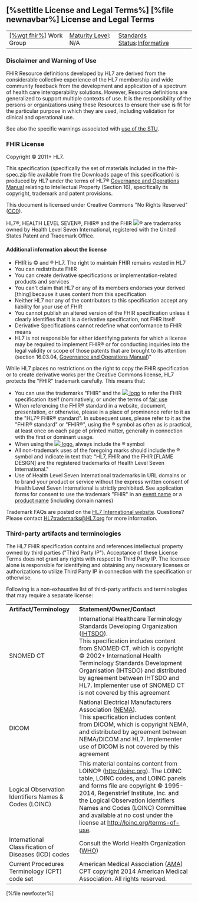 \[%settitle License and Legal Terms%\]
\[%file newnavbar%\]
License and Legal Terms
-----------------------

|                                                |                                               |                                                                                        |
|------------------------------------------------|-----------------------------------------------|----------------------------------------------------------------------------------------|
| [\[%wgt fhir%\]](%5B%wg%20fhir%%5D) Work Group | [Maturity Level](versions.html#maturity): N/A | [Standards Status](versions.html#std-process):[Informative](versions.html#std-process) |

<span id="disclaimer"></span>
### Disclaimer and Warning of Use

FHIR Resource definitions developed by HL7 are derived from the considerable collective experience of the HL7 membership and wide community feedback from the development and application of a spectrum of health care interoperability solutions. However, Resource definitions are generalized to support multiple contexts of use. It is the responsibility of the persons or organizations using these Resources to ensure their use is fit for the particular purpose in which they are used, including validation for clinical and operational use.

<span id="ballotstatus"></span>
See also the specific warnings associated with [use of the STU](todo.html).

<span id="license"></span>
### FHIR License

Copyright © 2011+ HL7.

This specification (specifically the set of materials included in the fhir-spec.zip file available from the Downloads page of this specification) is produced by HL7 under the terms of HL7® [Governance and Operations Manual](http://www.hl7.org/documentcenter/public_temp_4108B35F-1C23-BA17-0C38BD44A97683FB/membership/HL7_Governance_and_Operations_Manual.pdf) relating to Intellectual Property (Section 16), specifically its copyright, trademark and patent provisions.

This document is licensed under Creative Commons "No Rights Reserved" ([CC0](http://creativecommons.org/publicdomain/zero/1.0/)).

HL7®, HEALTH LEVEL SEVEN®, FHIR® and the FHIR ![](icon-fhir-16.png)® are trademarks owned by Health Level Seven International, registered with the United States Patent and Trademark Office.

#### Additional information about the license

-   FHIR is © and ® HL7. The right to maintain FHIR remains vested in HL7
-   You can redistribute FHIR
-   You can create derivative specifications or implementation-related products and services
-   You can't claim that HL7 or any of its members endorses your derived \[thing\] because it uses content from this specification
-   Neither HL7 nor any of the contributors to this specification accept any liability for your use of FHIR
-   You cannot publish an altered version of the FHIR specification unless it clearly identifies that it is a derivative specification, not FHIR itself
-   Derivative Specifications cannot redefine what conformance to FHIR means
-   HL7 is not responsible for either identifying patents for which a license may be required to implement FHIR® or for conducting inquiries into the legal validity or scope of those patents that are brought to its attention (section 16.03.04, [Governance and Operations Manual](http://www.hl7.org/documentcenter/public_temp_4108B35F-1C23-BA17-0C38BD44A97683FB/membership/HL7_Governance_and_Operations_Manual.pdf))"

While HL7 places no restrictions on the right to copy the FHIR specification or to create derivative works per the Creative Commons license, HL7 protects the "FHIR" trademark carefully. This means that:

-   You can use the trademarks "FHIR" and the [![](icon-fhir-16.png) logo](icon-pack.zip) to refer the FHIR specification itself (nominatively, or under the terms of [fair use](https://en.wikipedia.org/wiki/Fair_use_(U.S._trademark_law))
-   When referencing the FHIR® standard in a website, document, presentation, or otherwise, please in a place of prominence refer to it as the "HL7® FHIR® standard". In subsequent uses, please refer to it as the "FHIR® standard" or "FHIR®", using the ® symbol as often as is practical, at least once on each page of printed matter, generally in connection with the first or dominant usage.
-   When using the [![](icon-fhir-16.png) logo](icon-pack.zip), always include the ® symbol
-   All non-trademark uses of the foregoing marks should include the ® symbol and indicate in text that:
    "HL7, FHIR and the FHIR \[FLAME DESIGN\] are the registered trademarks of Health Level Seven International."
-   Use of Health Level Seven International trademarks in URL domains or to brand your product or service without the express written consent of Health Level Seven International is strictly prohibited. See application forms for consent to use the trademark "FHIR" in an [event name](http://www.fhir.org/community-license) or a [product name](http://www.fhir.org/product-license) (including domain names)

Trademark FAQs are posted on the [HL7 International website](http://www.hl7.org/legal/trademarks.cfm). Questions? Please contact <HL7trademarks@HL7.org> for more information.

### Third-party artifacts and terminologies

The HL7 FHIR specification contains and references intellectual property owned by third parties ("Third Party IP"). Acceptance of these License Terms does not grant any rights with respect to Third Party IP. The licensee alone is responsible for identifying and obtaining any necessary licenses or authorizations to utilize Third Party IP in connection with the specification or otherwise.

Following is a non-exhaustive list of third-party artifacts and terminologies that may require a separate license:

<span id="loinc"></span>
<table>
<tbody>
<tr class="odd">
<td><strong>Artifact/Terminology</strong></td>
<td><strong>Statement/Owner/Contact</strong></td>
</tr>
<tr class="even">
<td>SNOMED CT</td>
<td>International Healthcare Terminology Standards Developing Organization (<a href="http://snomed.org">IHTSDO</a>).<br />
This specification includes content from SNOMED CT, which is copyright © 2002+ International Health Terminology Standards Development Organisation (IHTSDO) and distributed by agreement between IHTSDO and HL7. Implementer use of SNOMED CT is not covered by this agreement</td>
</tr>
<tr class="odd">
<td>DICOM</td>
<td>National Electrical Manufacturers Association (<a href="http://dicom.nema.org/">NEMA</a>).<br />
This specification includes content from DICOM, which is copyright NEMA, and distributed by agreement between NEMA/DICOM and HL7. Implementer use of DICOM is not covered by this agreement</td>
</tr>
<tr class="even">
<td>Logical Observation Identifiers Names &amp; Codes (LOINC)</td>
<td>This material contains content from LOINC® (<a href="http://loinc.org" class="uri">http://loinc.org</a>). The LOINC table, LOINC codes, and LOINC panels and forms file are copyright © 1995-2014, Regenstrief Institute, Inc. and the Logical Observation Identifiers Names and Codes (LOINC) Committee and available at no cost under the license at <a href="http://loinc.org/terms-of-use" class="uri">http://loinc.org/terms-of-use</a>.</td>
</tr>
<tr class="odd">
<td>International Classification of Diseases (ICD) codes</td>
<td>Consult the World Health Organization (<a href="http://who.int">WHO</a>)</td>
</tr>
<tr class="even">
<td>Current Procedures Terminology (CPT) code set</td>
<td>American Medical Association (<a href="http://www.ama-assn.org/">AMA</a>)<br />
CPT copyright 2014 American Medical Association. All rights reserved.</td>
</tr>
</tbody>
</table>

\[%file newfooter%\]
